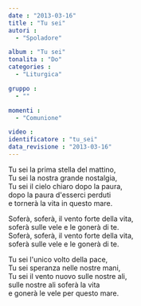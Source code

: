 ```yaml
---
date : "2013-03-16"
title : "Tu sei"
autori : 
  - "Spoladore"

album : "Tu sei"
tonalita : "Do"
categories : 
  - "Liturgica"

gruppo : 
  - ""

momenti : 
  - "Comunione"

video : 
identificatore : "tu_sei"
data_revisione : "2013-03-16"
---
```

  
  
Tu sei  la prima stella del mattino,  
Tu sei  la nostra grande nostalgia,  
Tu sei  il cielo chiaro dopo la paura,  
dopo la paura d'esserci perduti   
e tornerà la vita in questo mare.  
  
  
Soferà, soferà, il vento forte della vita,  
soferà sulle vele e le gonerà di te.  
Soferà, soferà, il vento forte della vita,  
soferà sulle vele e le gonerà di te.  
  
  
Tu sei  l'unico volto della pace,  
Tu sei  speranza nelle nostre mani,  
Tu sei  il vento nuovo sulle nostre ali,  
sulle nostre ali soferà la vita   
e gonerà le vele  per questo mare.  
  
  
  
